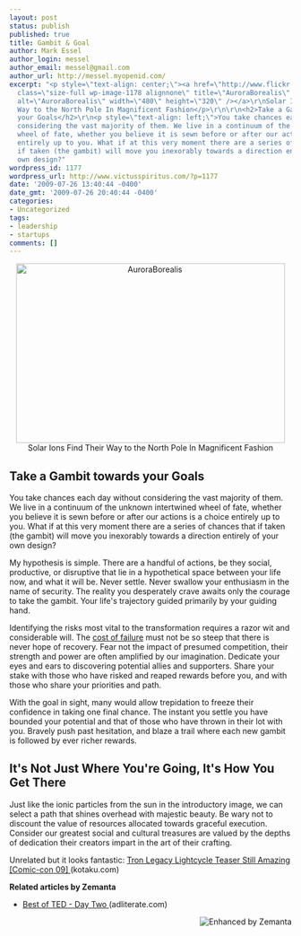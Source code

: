 ```yaml
---
layout: post
status: publish
published: true
title: Gambit & Goal
author: Mark Essel
author_login: messel
author_email: messel@gmail.com
author_url: http://messel.myopenid.com/
excerpt: "<p style=\"text-align: center;\"><a href=\"http://www.flickr.com/photos/walkadog/\"><img
  class=\"size-full wp-image-1178 alignnone\" title=\"AuroraBorealis\" src=\"http://www.victusspiritus.com/wp-content/uploads/2009/07/AuroraBorealis.jpg\"
  alt=\"AuroraBorealis\" width=\"480\" height=\"320\" /></a>\r\nSolar Ions Find Their
  Way to the North Pole In Magnificent Fashion</p>\r\n\r\n<h2>Take a Gambit towards
  your Goals</h2>\r\n<p style=\"text-align: left;\">You take chances each day without
  considering the vast majority of them. We live in a continuum of the unknown intertwined
  wheel of fate, whether you believe it is sewn before or after our actions is a choice
  entirely up to you. What if at this very moment there are a series of chances that
  if taken (the gambit) will move you inexorably towards a direction entirely of your
  own design?"
wordpress_id: 1177
wordpress_url: http://www.victusspiritus.com/?p=1177
date: '2009-07-26 13:40:44 -0400'
date_gmt: '2009-07-26 20:40:44 -0400'
categories:
- Uncategorized
tags:
- leadership
- startups
comments: []
---
```

<p style="text-align: center;"><a href="http://www.flickr.com/photos/walkadog/"><img class="size-full wp-image-1178 alignnone" title="AuroraBorealis" src="http://www.victusspiritus.com/wp-content/uploads/2009/07/AuroraBorealis.jpg" alt="AuroraBorealis" width="480" height="320" /></a><br />
Solar Ions Find Their Way to the North Pole In Magnificent Fashion</p>
<h2>Take a Gambit towards your Goals</h2>
<p style="text-align: left;">You take chances each day without considering the vast majority of them. We live in a continuum of the unknown intertwined wheel of fate, whether you believe it is sewn before or after our actions is a choice entirely up to you. What if at this very moment there are a series of chances that if taken (the gambit) will move you inexorably towards a direction entirely of your own design?<a id="more"></a><a id="more-1177"></a></p>
<p>My hypothesis is simple. There are a handful of actions, be they social, productive, or disruptive that lie in a hypothetical space between your life now, and what it will be. Never settle. Never swallow your enthusiasm in the name of security. The reality you desperately crave awaits only the courage to take the gambit. Your life's trajectory guided primarily by your guiding hand.</p>
<p>Identifying the risks most vital to the transformation requires a razor wit and considerable will. The <a class="zem_slink" title="Risk" rel="wikipedia" href="http://en.wikipedia.org/wiki/Risk">cost of failure</a> must not be so steep that there is never hope of recovery. Fear not the impact of presumed competition, their strength and power are often amplified by our imagination. Dedicate your eyes and ears to discovering potential allies and supporters. Share your stake with those who have risked and reaped rewards before you, and with those who share your priorities and path.</p>
<p>With the goal in sight, many would allow trepidation to freeze their confidence in taking one final chance. The instant you settle you have bounded your potential and that of those who have thrown in their lot with you. Bravely push past hesitation, and blaze a trail where each new gambit is followed by ever richer rewards.</p>
<h2 style="font-size: 1.5em;">It's Not Just Where You're Going, It's How You Get There</h2>
<p style="text-align: left;">Just like the ionic particles from the sun in the introductory image, we can select a path that shines overhead with majestic beauty. Be wary not to discount the value of resources allocated towards graceful execution. Consider our greatest social and cultural treasures are valued by the depths of dedication their creators impart in the art of their crafting.</p>
<p style="text-align: left;">Unrelated but it looks fantastic: <a href="http://kotaku.com/5322830/tron-legacy-lightcycle-teaser-still-amazing">Tron Legacy Lightcycle Teaser Still Amazing [Comic-con 09] </a>(kotaku.com)</p>
<p style="text-align: left;"><strong>Related articles by Zemanta</strong></p>
<ul class="zemanta-article-ul">
<li class="zemanta-article-ul-li"><a href="http://www.adliterate.com/archives/2009/07/best_of_ted_day_1.html">Best of TED - Day Two </a> (adliterate.com)</li>
</ul>
<div class="zemanta-pixie" style="margin-top: 10px; height: 15px;"><a class="zemanta-pixie-a" title="Enhanced by Zemanta" href="http://www.zemanta.com/"><img class="zemanta-pixie-img" style="border: medium none; float: right;" src="http://img.zemanta.com/zemified_e.png?x-id=e96f2795-2d38-4583-bf7e-5de29af5c358" alt="Enhanced by Zemanta" /></a><span class="zem-script more-related pretty-attribution"><script src="http://static.zemanta.com/readside/loader.js" type="text/javascript"></script></span></div>
